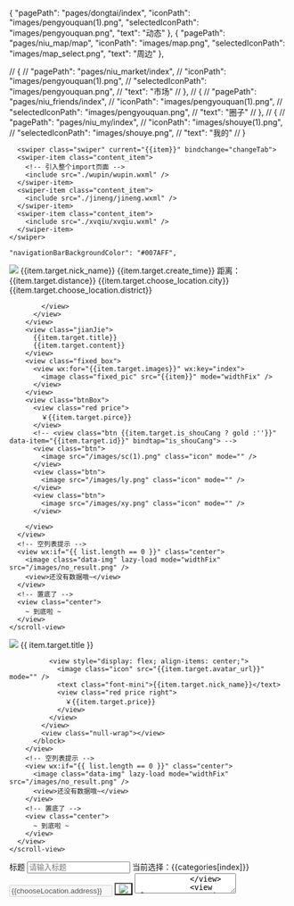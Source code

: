  {
        "pagePath": "pages/dongtai/index",
        "iconPath": "images/pengyouquan(1).png",
        "selectedIconPath": "images/pengyouquan.png",
        "text": "动态"
      },
      {
        "pagePath": "pages/niu_map/map",
        "iconPath": "images/map.png",
        "selectedIconPath": "images/map_select.png",
        "text": "周边"
      },
      
 // {
      //   "pagePath": "pages/niu_market/index",
      //   "iconPath": "images/pengyouquan(1).png",
      //   "selectedIconPath": "images/pengyouquan.png",
      //   "text": "市场"
      // },
      // {
      //   "pagePath": "pages/niu_friends/index",
      //   "iconPath": "images/pengyouquan(1).png",
      //   "selectedIconPath": "images/pengyouquan.png",
      //   "text": "圈子"
      // },
      // {
      //   "pagePath": "pages/niu_my/index",
      //   "iconPath": "images/shouye(1).png",
      //   "selectedIconPath": "images/shouye.png",
      //   "text": "我的"
      // }

      <swiper class="swiper" current="{{item}}" bindchange="changeTab">
      <swiper-item class="content_item">
        <!-- 引入整个import页面 -->
        <include src="./wupin/wupin.wxml" />
      </swiper-item>
      <swiper-item class="content_item">
        <include src="./jineng/jineng.wxml" />
      </swiper-item>
      <swiper-item class="content_item">
        <include src="./xvqiu/xvqiu.wxml" />
      </swiper-item>
    </swiper>

    "navigationBarBackgroundColor": "#007AFF",


 <swiper-item>
    <scroll-view scroll-y="{{true}}" style="height:{{navHeight}}px">
      <view class="card" wx:for="{{list}}" data-id="{{index}}" wx:key="index" bindtap="wupin_detail">
        <view class="userInfo">
          <view class="img">
            <image src="{{item.target.avatar_url}}" />
          </view>
          <view class="info">
            <view class="nickName">
              {{item.target.nick_name}}
            </view>
            <view class="time">
              {{item.target.create_time}}
            </view>
          </view>
          <view class="weizhi">
            <view wx:if="{{item.target.distance}}">
              距离：{{item.target.distance}}
            </view>
            <view wx:if="{{item.target.choose_location}}">
              {{item.target.choose_location.city}}{{item.target.choose_location.district}}

            </view>
          </view>
        </view>
        <view class="jianJie">
          {{item.target.title}}
          {{item.target.content}}
        </view>
        <view class="fixed_box">
          <view wx:for="{{item.target.images}}" wx:key="index">
            <image class="fixed_pic" src="{{item}}" mode="widthFix" />
          </view>
        </view>
        <view class="btnBox">
          <view class="red price">
            ￥{{item.target.pirce}}
          </view>
          <!-- <view class="btn {{item.target.is_shouCang ? gold :''}}" data-item="{{item.target.id}}" bindtap="is_shouCang"> -->
          <view class="btn">
            <image src="/images/sc(1).png" class="icon" mode="" />
          </view>
          <view class="btn">
            <image src="/images/ly.png" class="icon" mode="" />
          </view>
          <view class="btn">
            <image src="/images/xy.png" class="icon" mode="" />
          </view>

        </view>
      </view>
      <!-- 空列表提示 -->
      <view wx:if="{{ list.length == 0 }}" class="center">
        <image class="data-img" lazy-load mode="widthFix" src="/images/no_result.png" />
        <view>还没有数据哦~</view>
      </view>
      <!-- 置底了 -->
      <view class="center">
        ~ 到底啦 ~
      </view>
    </scroll-view>
  </swiper-item>
  <swiper-item>
    <scroll-view scroll-y="{{true}}" style="height:{{navHeight}}px">
      <view class="liushi_container">
        <view class="picture">
          <block wx:for="{{list}}" wx:key="index">
            <view class="item" data-id="{{index}}" bindtap="wupin_detail">
              <view>
                <image class="image" lazy-load mode="widthFix" src="{{ item.target.images}}" />
              </view>
              <view style="font-size: 14px;padding-left: 10rpx;">{{ item.target.title }}</view>

              <view style="display: flex; align-items: center;">
                <image class="icon" src="{{item.target.avatar_url}}" mode="" />
                <text class="font-mini">{{item.target.nick_name}}</text>
                <view class="red price right">
                  ￥{{item.target.price}}
                </view>
              </view>
            </view>
            <view class="null-wrap"></view>
          </block>
        </view>
        <!-- 空列表提示 -->
        <view wx:if="{{ list.length == 0 }}" class="center">
          <image class="data-img" lazy-load mode="widthFix" src="/images/no_result.png" />
          <view>还没有数据哦~</view>
        </view>
        <!-- 置底了 -->
        <view class="center">
          ~ 到底啦 ~
        </view>
      </view>
    </scroll-view>
  </swiper-item>


  <!-- 原发布页 -->
  <!--pages/add/add.wxml-->
<view class="container">
    <form bindsubmit="formSubmit">
        <view class="form">
            <view class="form_item">
                <text>标题</text>
                <input type="text" placeholder="请输入标题" />
            </view>
            <view class="space"></view>
            <view class="form_item">
                <picker bindchange="bindPickerChange" value="{{index}}" range="{{categories}}">
                    <view class="picker">
                        当前选择：{{categories[index]}}
                    </view>
                </picker>
            </view>
            <view class="space"></view>
            <view class="form_item"  bindtap="getLocation">
                <input disabled type="text" style="flex: 9;" placeholder="请输入位置" value="{{chooseLocation.address}}" />
                <button style="flex: 1;background-color: #fff;">
                    <image style="width: 80rpx;height: 80rpx;" src="/images/location.png" mode="scaleToFit" />
                </button>
            </view>
            <view class="space"></view>
            <view class="form_items">
                <textarea placeholder="{{placeholder}}" value="" />
            </view>
            <view class="space"></view>
            <view>
                <text>请选择图片</text>
                <view class="img_box">
                    <view bindtap="imgbox">
                        <image class="imgs" bindtap="addPic1" src="/images/sc.png" mode="aspectFill" />
                    </view>
                    <view bindtap="imgDelete1" data-deindex="{{index}}" class="img" wx:for="{{imgbox}}" wx:key="index">
                        <image src="{{item}}" mode="aspectFit" />
                    </view>
                </view>
            </view>
            <view class="space">

            </view>
            <view class="form_item">
                <button type="primary" bindtap="formSubmit">提交</button>
            </view>
        </view>
    </form>
</view>



const app = getApp()
const chooseLocation = requirePlugin('chooseLocation');
var COS = require('../../libs/cos-wx-sdk-v5.js')
var util = require('../../libs/util.js')
Page({
    data: {
        imgbox: [], //选择图片
        fileIDs: [], //上传云存储后的返回值
        formats: {},
        readOnly: false,
        placeholder: '快来描述一下你的宝贝吧',
        chooseLocation: "", //位置
        detebase: "issue_entre",
        product_img: [], //上传完成后的图片路径需要保存到数据库
        categories: [], //分类
        issuePicSum: 9, //最多上传几张图片
    },

    onLoad: function () {
        // wx.showModal({
        //     title: '隐私协议',
        //     content: '发布的数据将用来在市场页面展示，删除后平台不保留任何数据信息。',
        //     cancelText: '取消',
        //     confirmText: "查看",
        //     success: function (res) {
        //         if (res.confirm) {
        //             console.log("查看隐私协议")
        //             wx.navigateTo({
        //                 url: "/pages/niu_my_fuwuyinshi/index"
        //             })
        //         } else {
        //             console.log("取消")
        //             // wx.switchTab({
        //             //     url: "/pages/niu_market/index"
        //             // })
        //         }
        //     }
        // })
        // this.selectcategory();
    },

    // to_niu_my_fuwuyinshi:function(){
    //     wx.navigateTo({
    //         url: "/pages/niu_my_fuwuyinshi/index"
    //     })
    // },

    // 获取分类
    selectcategory: function () {
        wx.request({
            url: app.globalData.serverApi + '/selectcategory',
            method: 'POST',
            data: {
                reside: 1,
            },
            header: {
                'content-type': 'application/x-www-form-urlencoded'
            },
            success: (res) => {
                console.log("selectcategory===>res");
                console.log(res);
                if (res.data.code == 1) {
                    if (res.data.response.list == 0) {
                        return
                    }
                    res.data.response.list[0].checked = true;
                    this.setData({
                        categories: res.data.response.list,
                    });
                }
            },
            fail: res => {
                wx.showToast({
                    title: "加载类别失败",
                })
            }
        })
    },

    onShow() {
        var userInfo = wx.getStorageSync('userInfo');
        console.log("issue");
        if (userInfo.avatarUrl == "" || userInfo.nickName == "" || userInfo.wxOpenId == "") {
            setTimeout(function () {
                wx.showToast({
                    title: '请完善个人信息',
                })
            }, 1000);
            wx.redirectTo({
                url: "/pages/niu_my_edit_information/index"
            })
        }
        // 从地图选点插件返回后，在页面的onShow生命周期函数中能够调用插件接口，取得选点结果对象
        let location = chooseLocation.getLocation(); // 如果点击确认选点按钮，则返回选点结果对象，否则返回null
        console.log("location133:", location)
        // console.log("location144:", location.name)
        let that = this;
        // JSON.stringify(location)
        // JSON.parse(location)
        this.setData({
            chooseLocation: location,
        })
    },

    //////////////////提交数据保存到数据库 文件保存到存储//////////////////////
    formSubmit: function (e) {
        console.log('form发生了submit事件，携带数据为：', e.detail.value)
        // let category_type =  JSON.parse(e.detail.value.category_type);
        if (!e.detail.value.category_type) {
            wx.showToast({
                icon: 'none',
                title: '请选择一个类别'
            });
        } else if (!e.detail.value.scrap_title) {
            wx.showToast({
                icon: 'none',
                title: '请输入标题'
            });
        } else if (!this.data.imgbox.length) {
            // !this.data.imgbox.length && !e.detail.value.information
            wx.showToast({
                icon: 'none',
                title: '选择至少一张图片'
            });
        } else {
            // 文件图片的上传
            // this.add_fileImages(e);
            this.add_COSfileImages(e);
        }
    },
    // 文件图片上传腾讯对象存储COS
    add_COSfileImages: function (e) {
        var that = this
        if (that.data.imgbox.length) { //上传图片到云存储
            wx.showLoading({
                title: '上传中',
            })
            let promiseArr = [];
            var cos = new COS({
                SecretId: 'AKIDrb9SYPbMn1zmOno25EGcpnW8VgnpdFsN',
                SecretKey: 'TrCsPO7artiKo37wWrwmOuAE8rLchWCm',
            });
            for (let i = 0; i < that.data.imgbox.length; i++) {
                // var thats = this
                promiseArr.push(new Promise((reslove, reject) => {
                    let item = that.data.imgbox[i];
                    let suffix = /\.\w+$/.exec(item)[0]; //正则表达式返回文件的扩展名
                    console.log("item:", item);
                    console.log("suffix:", suffix);
                    var filePath = item;
                    // var filename = filePath.substr(filePath.lastIndexOf('/') + 1);
                    // 获取时间作为文件夹名
                    var time = util.dateFormat(new Date(), "YMD");
                    console.log("时间：", time);
                    console.log("随机：", Math.random().toString())
                    var filename = Number(Math.random().toString().substr(3, 6) + new Date().getTime()).toString(36) + suffix;
                    console.log("filename:", filename)
                    cos.postObject({
                        Bucket: 'niuyabo-1257122371',
                        Region: 'ap-chengdu',
                        Key: 'xiaochengxu/' + time + '/' + filename,
                        FilePath: filePath,
                        onProgress: function (info) {
                            console.log(JSON.stringify(info));
                        }
                    }, function (err, data) {
                        console.log(err || data);
                        console.log("data:", data);
                        console.log("err:", err);
                        // json = JSON.parse(info)
                        var res = data;
                        // console.log(JSON.stringify(info).Location)
                        res = res.Location;
                        var fileID = "http://" + res;
                        console.log("fileID:", fileID);
                        that.setData({
                            fileIDs: that.data.fileIDs.concat(fileID)
                        })
                        console.log("fileIDs:", that.data.fileIDs) //输出上传后图片的返回地址
                        that.data.product_img.push(fileID);
                        reslove();
                        wx.hideLoading();
                        wx.showToast({
                            title: "上传成功",
                        })
                    });
                }));
            }
            Promise.all(promiseArr).then(res => { //等数组都做完后做then方法
                console.log("图片上传完成后再执行")
                console.log(this.data.product_img);
                this.add_sell_scrap(e);
                this.setData({
                    imgbox: [],
                    product_img: []
                })
            })
        } else {
            this.add_sell_scrap(e);
        }

    },

    // 上传数据到数据库中
    add_sell_scrap: function (e) {
        let category_type = JSON.parse(e.detail.value.category_type);
        console.log(category_type)
        var userInfo = wx.getStorageSync('userInfo');
        console.log(userInfo.wxOpenId);
        let that = this;
        wx.request({
            url: app.globalData.serverApi + '/addupdatemarket',
            method: 'POST',
            data: {
                wxOpenId: userInfo.wxOpenId,
                phone: e.detail.value.scrap_phone,
                title: e.detail.value.scrap_title,
                chooseLocation: JSON.stringify(that.data.chooseLocation),
                pirce: (Number(e.detail.value.scrap_price)),
                contact_qq: e.detail.value.scrap_qq,
                contact_wx: e.detail.value.scrap_wx,
                status: 1,
                content: e.detail.value.information,
                Images: that.data.product_img,
                LikesNumber: 0,
                CommentsNumber: 0,
                // publictiy:e.detail.value.publictiy,
                publictiy: 2,
                CategoryType: category_type.type,
                Address: e.detail.value.scrap_address,
            },
            header: {
                'content-type': 'application/x-www-form-urlencoded'
            },
            success: (res) => {
                console.log("addupdatemarket===>res");
                console.log(res);
                wx.showToast({
                    title: "上传成功",
                })
                if (res.data.code == 1) {
                    // if (res.data.response.list == 0) {
                    //     return
                    // }
                    // this.setData({
                    //     categories: res.data.response.list,
                    // });
                    //         console.log("跳转页面")
                    wx.reLaunch({
                        //页面跳转携带参数
                        url: '../../pages/niu_market/index',
                        success: function () {
                            console.log("跳转页面成功")
                        },
                    })
                }
            },
            fail: res => {
                wx.showToast({
                    title: "失败",
                })
            }
        })

    },

    // 微信获取地理位置 选择位置  授权位置信息
    getUserLocation: function () {
        let vm = this;
        wx.getSetting({
            success: (res) => {
                console.log(JSON.stringify(res))
                // res.authSetting['scope.userLocation'] == undefined    表示 初始化进入该页面
                // res.authSetting['scope.userLocation'] == false    表示 非初始化进入该页面,且未授权
                // res.authSetting['scope.userLocation'] == true    表示 地理位置授权
                if (res.authSetting['scope.userLocation'] != undefined && res.authSetting['scope.userLocation'] != true) {
                    wx.showModal({
                        title: '请求授权当前位置',
                        content: '需要获取您的地理位置，请确认授权',
                        success: function (res) {
                            if (res.cancel) {
                                wx.showToast({
                                    title: '拒绝授权',
                                    icon: 'none',
                                    duration: 1000
                                })
                            } else if (res.confirm) {
                                wx.openSetting({
                                    success: function (dataAu) {
                                        if (dataAu.authSetting["scope.userLocation"] == true) {
                                            wx.showToast({
                                                title: '授权成功',
                                                icon: 'success',
                                                duration: 1000
                                            })
                                            //再次授权，调用wx.getLocation的API
                                            vm.getLocation();
                                        } else {
                                            wx.showToast({
                                                title: '授权失败',
                                                icon: 'none',
                                                duration: 1000
                                            })
                                        }
                                    }
                                })
                            }
                        }
                    })
                } else if (res.authSetting['scope.userLocation'] == undefined) {
                    //调用wx.getLocation的API
                    vm.getLocation();
                } else {
                    //调用wx.getLocation的API
                    vm.getLocation();
                }
            }
        })
    },

    // 微信选择位置 调用API 定位当前位置 获取坐标
    getLocation: function () {
        // const key = 'YPJBZ-3VICP-OYWDV-VQDUT-FCI7J-MPFYK'; //使用在腾讯位置服务申请的key
        // const referer = 'wx789e5aabeb07bfef'; //调用插件的app的名称
        const key = 'PMWBZ-KDRLX-H3C4C-ZAH36-WB2YT-GYBN5'; //使用在腾讯位置服务申请的key
        const referer = 'wx6d3c8ce12b2a4f0c'; //调用插件的app的名称
        wx.navigateTo({
            url: 'plugin://chooseLocation/index?key=' + key + '&referer=' + referer
        });

        //选择地址
        //  let that = this;
        //  wx.chooseLocation({
        //   success: function(res) {
        //     console.info(res);
        //     that.setData({
        //       chooseLocation: res,
        //     })
        //   },
        // })
    },

    //////////////////选择多张图片//////////////////////
    // 删除照片 &&
    imgDelete1: function (e) {
        console.log(e);
        let that = this;
        let index = e.currentTarget.dataset.deindex;
        let imgbox = this.data.imgbox;
        imgbox.splice(index, 1)
        that.setData({
            imgbox: imgbox
        });
    },
    // 选择图片 &&&
    addPic1: function (e) {
        var imgbox = this.data.imgbox;
        console.log(imgbox)
        var that = this;
        var n = that.data.issuePicSum;
        if (that.data.issuePicSum > imgbox.length > 0) {
            n = that.data.issuePicSum - imgbox.length;
        } else if (imgbox.length == that.data.issuePicSum) {
            n = that.data.issuePicSum;
        }
        wx.chooseImage({
            count: n, // 默认that.data.issuePicSum，设置图片张数
            sizeType: ['original', 'compressed'], // 可以指定是原图还是压缩图，默认二者都有
            sourceType: ['album', 'camera'], // 可以指定来源是相册还是相机，默认二者都有
            success: function (res) {
                // 返回选定照片的本地文件路径列表，tempFilePath可以作为img标签的src属性显示图片
                var tempFilePaths = res.tempFilePaths
                if (imgbox.length == 0) {
                    imgbox = tempFilePaths
                } else if (that.data.issuePicSum > imgbox.length) {
                    imgbox = imgbox.concat(tempFilePaths);
                }
                that.setData({
                    imgbox: imgbox
                })
                console.log(imgbox);
            }
        })
    },
    //图片
    imgbox: function (e) {
        this.setData({
            imgbox: e.detail.value
        })
    },

    // 文件图片的上传到云存储
    // add_fileImages: function (e) {
    //     if (this.data.imgbox.length) { //上传图片到云存储
    //         wx.showLoading({
    //             title: '上传中',
    //         })
    //         let promiseArr = [];
    //         for (let i = 0; i < this.data.imgbox.length; i++) {
    //             promiseArr.push(new Promise((reslove, reject) => {
    //                 let item = this.data.imgbox[i];
    //                 let suffix = /\.\w+$/.exec(item)[0]; //正则表达式返回文件的扩展名
    //                 wx.cloud.uploadFile({
    //                     cloudPath: this.data.detebase + "/" + new Date().getTime() + suffix, // 上传至云端的路径
    //                     filePath: item, // 小程序临时文件路径
    //                     success: res => {
    //                         this.setData({
    //                             fileIDs: this.data.fileIDs.concat(res.fileID)
    //                         });
    //                         console.log(res.fileID) //输出上传后图片的返回地址
    //                         this.data.product_img.push(res.fileID);
    //                         reslove();
    //                         wx.hideLoading();
    //                         wx.showToast({
    //                             title: "上传成功",
    //                         })
    //                     },
    //                     fail: res => {
    //                         wx.hideLoading();
    //                         wx.showToast({
    //                             title: "上传失败",
    //                         })
    //                     }
    //                 })
    //             }));
    //         }
    //         Promise.all(promiseArr).then(res => { //等数组都做完后做then方法
    //             console.log("图片上传完成后再执行")
    //             console.log(this.data.product_img);
    //             this.add_sell_scrap(e);
    //             this.setData({
    //                 imgbox: [],
    //                 product_img: []
    //             })
    //         })
    //     } else {
    //         this.add_sell_scrap(e);
    //     }
    // },

})


/* pages/add/add.wxss */
.form {
    width: 90vw;
    margin: 0 auto;
}

.form .form_item {
    width: 90vw;
    /* height: 95rpx; */
    height: 150rpx;
    background: #fff;
    display: flex;
    justify-content: space-between;
    align-items: center;
}

.form_items {
    width: 90vw;
    /* height: 95rpx; */
    height: 300rpx;
    padding: 10rpx 0;
    background: #fff;
    display: flex;
    flex-direction: column;
    justify-content: space-between;
    align-items: center;
}

.space {
    width: 100vw;
    height: 16rpx;
    background: #F4F5F9;
}

.form_item text {
    width: 40%;
    font-size: 28rpx;
    font-weight: normal;
    color: #333;
    line-height: 104rpx;
    /* background-color: darkmagenta; */
    float: left;
    padding: 0%;
    text-align: left;
}

.form_item input,
.form_item r {
    width: 55%;
    height: 100%;
    font-size: 28rpx;
    color: #999;
    padding: 0%;
    /* background-color:darksalmon; */
    float: right;
}

textarea {
    width: 90vw;
    /* border: #333 1px solid; */
}

image {
    width: 200rpx;
    height: 200rpx;
}

.img_box {
    width: 90vw;
    margin: 0 auto;
    display: flex;
    flex-wrap: wrap;
    justify-content:flex-start;
    align-items: center;
}

.img,
.imgs {
    width: 210rpx;
    height: 210rpx;
    display: flex;
    justify-content: center;
    align-items: center;
    margin: 5rpx;
}

.img {
    border: 1px solid #333;
    position: relative;
}